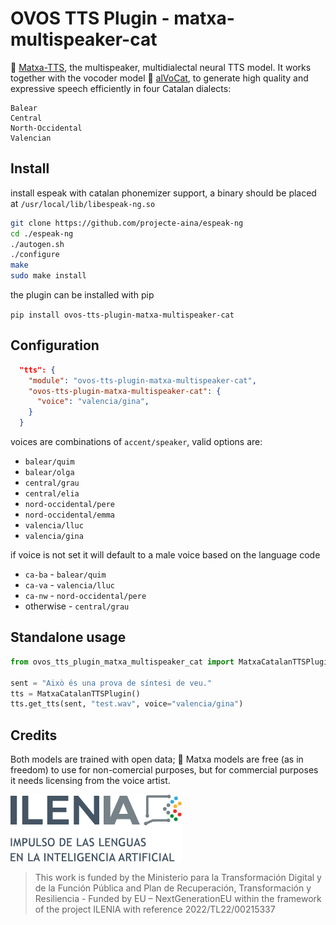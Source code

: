 # OVOS TTS Plugin - matxa-multispeaker-cat

🍵 [Matxa-TTS](https://huggingface.co/projecte-aina/matxa-tts-cat-multiaccent), the multispeaker, multidialectal neural TTS model.  It works together with the vocoder model 🥑 [alVoCat](https://huggingface.co/projecte-aina/alvocat-vocos-22khz), to generate high quality and expressive speech efficiently in four Catalan dialects:

    Balear
    Central
    North-Occidental
    Valencian

## Install

install espeak with catalan phonemizer support, a binary should be placed at `/usr/local/lib/libespeak-ng.so`

```bash
git clone https://github.com/projecte-aina/espeak-ng
cd ./espeak-ng
./autogen.sh
./configure
make
sudo make install
```

the plugin can be installed with pip

`pip install ovos-tts-plugin-matxa-multispeaker-cat`

## Configuration

```json
  "tts": {
    "module": "ovos-tts-plugin-matxa-multispeaker-cat",
    "ovos-tts-plugin-matxa-multispeaker-cat": {
      "voice": "valencia/gina",
    }
  }
```
voices are combinations of `accent/speaker`, valid options are:
- `balear/quim`
- `balear/olga`
- `central/grau`
- `central/elia`
- `nord-occidental/pere`
- `nord-occidental/emma`
- `valencia/lluc`
- `valencia/gina`

if voice is not set it will default to a male voice based on the language code
- `ca-ba` - `balear/quim`
- `ca-va` - `valencia/lluc`
- `ca-nw` - `nord-occidental/pere`
- otherwise - `central/grau`

## Standalone usage

```python
from ovos_tts_plugin_matxa_multispeaker_cat import MatxaCatalanTTSPlugin

sent = "Això és una prova de síntesi de veu."
tts = MatxaCatalanTTSPlugin()
tts.get_tts(sent, "test.wav", voice="valencia/gina")
```


## Credits

Both models are trained with open data; 🍵 Matxa models are free (as in freedom) to use for non-comercial purposes, but for commercial purposes it needs licensing from the voice artist.

![img.png](img.png)
> This work is funded by the Ministerio para la Transformación Digital y de la Función Pública and Plan de Recuperación, Transformación y Resiliencia - Funded by EU – NextGenerationEU within the framework of the project ILENIA with reference 2022/TL22/00215337
